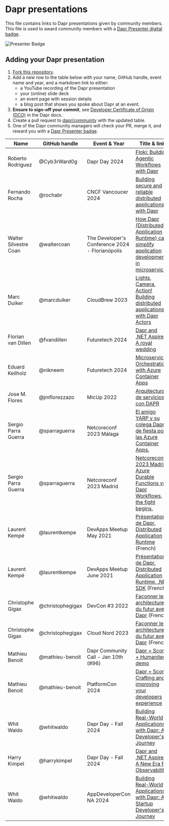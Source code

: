 # Dapr presentations

This file contains links to Dapr presentations given by community members. This file is used to award community members with a [Dapr Presenter digital badge](https://www.holopin.io/sticker/clt3egohs11570gjnanpizv28).

![Presenter Badge](../images/dapr-presenter-badge.png)

## Adding your Dapr presentation

1. [Fork this repository](https://github.com/dapr/community/fork).
2. Add a new row to the table below with your name, GitHub handle, event name and year, and a markdown link to either:
   - a YouTube recording of the Dapr presentation
   - your (online) slide deck
   - an event page with session details
   - a blog post that shows you spoke about Dapr at an event.
3. **Ensure to sign-off your commit**, see [Developer Certificate of Origin (DCO)](https://docs.dapr.io/contributing/contributing-overview/#developer-certificate-of-origin-signing-your-work) in the Dapr docs.
4. Create a pull request to [dapr/community](https://github.com/dapr/community) with the updated table.
5. One of the Dapr community managers will check your PR, merge it, and reward you with a [Dapr Presenter badge](https://www.holopin.io/sticker/clt3egohs11570gjnanpizv28).

| Name               | GitHub handle | Event & Year    | Title & link                                                                                                                                      |
| ------------------ | ------------- | --------------- | ------------------------------------------------------------------------------------------------------------------------------------------------- |
| Roberto Rodriguez | @Cyb3rWard0g | Dapr Day 2024 | [Floki: Building Agentic Workflows with Dapr](https://www.canva.com/design/DAGTv8zBp5o/3x_pWYjjncCgIJbeCKahmA/edit?utm_content=DAGTv8zBp5o&utm_campaign=designshare&utm_medium=link2&utm_source=sharebutton)
| Fernando Rocha    | @rochabr   | CNCF Vancoucer 2024  | [Building secure and reliable distributed applications with Dapr](https://community.cncf.io/events/details/cncf-vancouver-presents-2024-cloud-native-vancouver-kickoff/) |
| Walter Silvestre Coan | @waltercoan   | The Developer's Conference 2024 - Florianópolis  | [How Dapr (Distributed Application Runtime) can simplify application development in microservices](https://github.com/waltercoan/tdcflorianopolis2024-dapr)          |
| Marc Duiker        | @marcduiker   | CloudBrew 2023  | [Lights, Camera, Action! Building distributed applications with Dapr Actors](https://marcduiker.dev/articles/speaking-at-cloudbrew-2023)          |
| Florian van Dillen | @fvandillen   | Futuretech 2024 | [Dapr and .NET Aspire: A royal wedding](https://fvandillen.github.io/posts/speaking-at-futuretech-2024/)                                          |
| Eduard Keilholz    | @nikneem      | Futuretech 2024 | [Microservices Orchestration with Azure Container Apps](https://sessionize.com/s/eduard/microservices-orchestration-with-azure-container-a/87011) |
| Jose M. Flores     | @jmflorezzazo | MicUp 2022 | [Arquitectura de servicios con DAPR](https://jmfloreszazo.com/arquitectura-de-servicios-con-dapr/) |
| Sergio Parra Guerra | @sparraguerra | Netcoreconf 2023 Málaga | [El amigo YARP y su colega Dapr, de fiesta por las Azure Container Apps.](https://speakerdeck.com/sparraguerra/netcoreconf-2023-malaga-el-amigo-yarp-y-su-colega-dapr-de-fiesta-por-las-azure-container-apps/) |
| Sergio Parra Guerra | @sparraguerra | Netcoreconf 2023 Madrid | [Netcoreconf 2023 Madrid: Azure Durable Functions vs Dapr Workflows, the fight begins.](https://speakerdeck.com/sparraguerra/netcoreconf-2023-madrid-azure-durable-functions-vs-dapr-workflows-the-fight-begins/) |
| Laurent Kempé      | @laurentkempe | DevApps Meetup May 2021  | [Présentation de Dapr, Distributed Application Runtime](https://youtu.be/Xz91tq6NI2g?t=890) (French)                                                                    |
| Laurent Kempé      | @laurentkempe | DevApps Meetup June 2021 | [Présentation de Dapr, Distributed Application Runtime, .NET SDK](https://www.youtube.com/watch?v=XtASb2tmo5c&t=119s&ab_channel=DevApps) (French)                       |
| Christophe Gigax      | @christophegigax | DevCon #3 2022 | [Façonner les architectures du futur avec Dapr](https://www.youtube.com/watch?v=PRbcJDlLMQI) (French)                       |
| Christophe Gigax      | @christophegigax | Cloud Nord 2023 | [Façonner les architectures du futur avec Dapr](https://www.youtube.com/watch?v=bjkW2MnBCwg) (French)                       |
| Mathieu Benoit  | @mathieu-benoit | Dapr Community Call - Jan 10th (#96) | [Dapr + Score + Humanitec demo](https://www.youtube.com/watch?v=4gT0Y6QxinU&t=140s) |
| Mathieu Benoit  | @mathieu-benoit | PlatformCon 2024 | [Dapr + Score: Crafting and improving your developers experience](https://platformcon.com/talks/dapr-score-crafting-and-improving-your-developers-experience) |
| Whit Waldo | @whitwaldo | Dapr Day - Fall 2024 | [Building Real-World Applications with Dapr: A Developer's Journey](https://www.youtube.com/live/9pjpDmIT-S0?si=iV8adLOeUkNNNXSH&t=13489) |
| Harry Kimpel | @harrykimpel | Dapr Day - Fall 2024 | [Dapr and .NET Aspire – A New Era for Observability](https://youtu.be/9pjpDmIT-S0?t=8890) |
| Whit Waldo | @whitwaldo | AppDeveloperCon NA 2024 | [Building Real-World Applications with Dapr: A Startup Developer's Journey](https://www.youtube.com/watch?v=w2DWTZE5ilU&list=PLj6h78yzYM2NtnoIEBYp6Kw1y1P2WaixQ&index=8) |